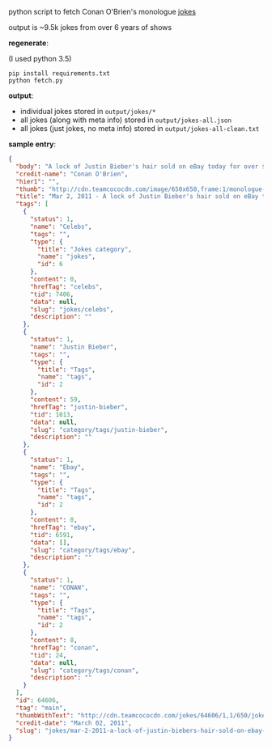 python script to fetch Conan O'Brien's monologue [jokes](http://teamcoco.com/jokes)

output is ~9.5k jokes from over 6 years of shows

**regenerate**: 

(I used python 3.5)

    pip install requirements.txt
    python fetch.py

**output**:

* individual jokes stored in `output/jokes/*`
* all jokes (along with meta info) stored in `output/jokes-all.json`
* all jokes (just jokes, no meta info) stored in `output/jokes-all-clean.txt`

**sample entry**:

```json
{
  "body": "A lock of Justin Bieber's hair sold on eBay today for over $40,000. Now here's my question—do you think I should frame it or make it into a bracelet?",
  "credit-name": "Conan O'Brien",
  "hier1": "",
  "thumb": "http://cdn.teamcococdn.com/image/650x650,frame:1/monologue-s1-21d7cb1818b0e2c64c19ba2634b76e27.jpg",
  "title": "Mar 2, 2011 - A lock of Justin Bieber's hair sold on eBay today for over",
  "tags": [
    {
      "status": 1,
      "name": "Celebs",
      "tags": "",
      "type": {
        "title": "Jokes category",
        "name": "jokes",
        "id": 6
      },
      "content": 0,
      "hrefTag": "celebs",
      "tid": 7406,
      "data": null,
      "slug": "jokes/celebs",
      "description": ""
    },
    {
      "status": 1,
      "name": "Justin Bieber",
      "tags": "",
      "type": {
        "title": "Tags",
        "name": "tags",
        "id": 2
      },
      "content": 59,
      "hrefTag": "justin-bieber",
      "tid": 1013,
      "data": null,
      "slug": "category/tags/justin-bieber",
      "description": ""
    },
    {
      "status": 1,
      "name": "Ebay",
      "tags": "",
      "type": {
        "title": "Tags",
        "name": "tags",
        "id": 2
      },
      "content": 0,
      "hrefTag": "ebay",
      "tid": 6591,
      "data": [],
      "slug": "category/tags/ebay",
      "description": ""
    },
    {
      "status": 1,
      "name": "CONAN",
      "tags": "",
      "type": {
        "title": "Tags",
        "name": "tags",
        "id": 2
      },
      "content": 8,
      "hrefTag": "conan",
      "tid": 24,
      "data": null,
      "slug": "category/tags/conan",
      "description": ""
    }
  ],
  "id": 64606,
  "tag": "main",
  "thumbWithText": "http://cdn.teamcococdn.com/jokes/64606/1,1/650/jokes/mar-2-2011-a-lock-of-justin-biebers-hair-sold-on-ebay-today-for-over.jpg",
  "credit-date": "March 02, 2011",
  "slug": "jokes/mar-2-2011-a-lock-of-justin-biebers-hair-sold-on-ebay-today-for-over"
}
```